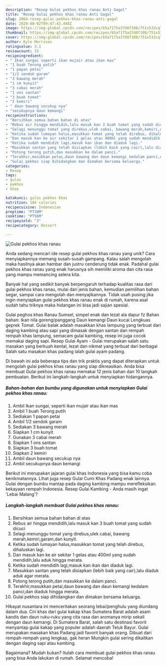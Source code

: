 ```yaml
---
description: "Resep Gulai pekhos khas ranau Anti Gagal"
title: "Resep Gulai pekhos khas ranau Anti Gagal"
slug: 2064-resep-gulai-pekhos-khas-ranau-anti-gagal
date: 2020-08-02T09:47:43.448Z
image: https://img-global.cpcdn.com/recipes/b5a7175a37d8f108/751x532cq70/gulai-pekhos-khas-ranau-foto-resep-utama.jpg
thumbnail: https://img-global.cpcdn.com/recipes/b5a7175a37d8f108/751x532cq70/gulai-pekhos-khas-ranau-foto-resep-utama.jpg
cover: https://img-global.cpcdn.com/recipes/b5a7175a37d8f108/751x532cq70/gulai-pekhos-khas-ranau-foto-resep-utama.jpg
author: Kyle Morrison
ratingvalue: 3.1
reviewcount: 15
recipeingredient:
- " Ikan sungai seperti ikan mujair atau ikan mas"
- "1 buah Terong putih"
- "1 papan petai"
- "1/2 sendok garam"
- "3 bawang merah"
- "1 cm kunyit"
- "3 cabai merah"
- "1 ons santan"
- "3 buah tomat"
- "2 kemiri"
- " daun bawang secukup nya"
- "secukupnya daun kemangi"
recipeinstructions:
- "Bersihkan semua bahan bahan di atas"
- "Rebus air hingga mendidih,lalu masuk kan 3 buah tomat yang sudah dicuci"
- "Selagi menunggu tomat yang direbus,ulek cabai, bawang merah,kemiri,garam,dan kunyit."
- "Ketika sudah lumayan halus,masukkan tomat yang telah direbus, dihaluskan lagi."
- "Dan masuk kan ke air sekitar 1 gelas atau 400ml yang sudah mendidih,lalu aduk hingga merata."
- "Ketika sudah mendidih lagi,masuk kan ikan dan diaduk lagi."
- "Masukkan santan yang telah disiapkan (lebih baik yang cair),lalu diaduk aduk agar merata."
- "Potong terong putih,dan masukkan ke dalam panci."
- "Terakhir,masukkan petai,daun bawang dan daun kemangi kedalam panci,dan diaduk hingga merata."
- "Gulai pekhos siap dihidangkan dan dimakan bersama keluarga."
categories:
- Resep
tags:
- gulai
- pekhos
- khas

katakunci: gulai pekhos khas 
nutrition: 104 calories
recipecuisine: Indonesian
preptime: "PT38M"
cooktime: "PT56M"
recipeyield: "3"
recipecategory: Dessert

---
```



![Gulai pekhos khas ranau](https://img-global.cpcdn.com/recipes/b5a7175a37d8f108/751x532cq70/gulai-pekhos-khas-ranau-foto-resep-utama.jpg)

Anda sedang mencari ide resep gulai pekhos khas ranau yang unik? Cara menyiapkannya memang susah-susah gampang. Kalau salah mengolah maka hasilnya akan hambar dan justru cenderung tidak enak. Padahal gulai pekhos khas ranau yang enak harusnya sih memiliki aroma dan cita rasa yang mampu memancing selera kita.

Banyak hal yang sedikit banyak berpengaruh terhadap kualitas rasa dari gulai pekhos khas ranau, mulai dari jenis bahan, kemudian pemilihan bahan segar, sampai cara mengolah dan menyajikannya. Tidak usah pusing jika ingin menyiapkan gulai pekhos khas ranau enak di rumah, karena asal sudah tahu triknya maka hidangan ini bisa jadi sajian spesial.

Gulai peghos khas Ranau Sumsel, simpel enak dan lezat ala dapur fz Bahan bahan: Ikan nila goreng/panggang Daun kemangi Daun kucai Lengkuas geprek Tomat. Gulai balak adalah masakkan khas lampung yang terbuat dari daging kambing atau sapi yang dimasak dengan santan dan rempah rempah khas lampung, semacam gulai kambing, resep ini juga cocok memakai daging sapi. Resep Gulai Ayam - Gulai merupakan salah satu masakan yang berkuah kental, lezat dan nikmat yang terbuat dari berbagai Salah satu masakan khas padang ialah gulai ayam padang.


Di bawah ini ada beberapa tips dan trik praktis yang dapat diterapkan untuk mengolah gulai pekhos khas ranau yang siap dikreasikan. Anda bisa membuat Gulai pekhos khas ranau memakai 12 jenis bahan dan 10 langkah pembuatan. Berikut ini langkah-langkah untuk menyiapkan hidangannya.

<!--inarticleads1-->

##### Bahan-bahan dan bumbu yang digunakan untuk menyiapkan Gulai pekhos khas ranau:

1. Ambil  Ikan sungai, seperti ikan mujair atau ikan mas
1. Ambil 1 buah Terong putih
1. Sediakan 1 papan petai
1. Ambil 1/2 sendok garam
1. Sediakan 3 bawang merah
1. Siapkan 1 cm kunyit
1. Gunakan 3 cabai merah
1. Siapkan 1 ons santan
1. Siapkan 3 buah tomat
1. Siapkan 2 kemiri
1. Ambil  daun bawang secukup nya
1. Ambil secukupnya daun kemangi


Berikut ini merupakan jajaran gulai khas Indonesia yang bisa kamu coba kenikmatannya. Lihat juga resep Gulai Cumi Khas Padang enak lainnya. Gulai dengan bumbu mantap pada daging kambing mampu merefleksikan kekayaan rempah Indonesia. Resep Gulai Kambing - Anda masih ingat &#39;Lebai Malang&#39;? 

<!--inarticleads2-->

##### Langkah-langkah membuat Gulai pekhos khas ranau:

1. Bersihkan semua bahan bahan di atas
1. Rebus air hingga mendidih,lalu masuk kan 3 buah tomat yang sudah dicuci
1. Selagi menunggu tomat yang direbus,ulek cabai, bawang merah,kemiri,garam,dan kunyit.
1. Ketika sudah lumayan halus,masukkan tomat yang telah direbus, dihaluskan lagi.
1. Dan masuk kan ke air sekitar 1 gelas atau 400ml yang sudah mendidih,lalu aduk hingga merata.
1. Ketika sudah mendidih lagi,masuk kan ikan dan diaduk lagi.
1. Masukkan santan yang telah disiapkan (lebih baik yang cair),lalu diaduk aduk agar merata.
1. Potong terong putih,dan masukkan ke dalam panci.
1. Terakhir,masukkan petai,daun bawang dan daun kemangi kedalam panci,dan diaduk hingga merata.
1. Gulai pekhos siap dihidangkan dan dimakan bersama keluarga.


Hikayat nusantara ini menceritakan seorang lebai/penghulu yang diundang dalam dua. Ciri khas dari gulai kakap khas Sumatera Barat adalah asam kandis dan daun ruku-ruku yang cita rasa dan aromanya mirip sekali dengan daun kemangi. Di Sumatera Barat, salah satu destinasi favorit menyantap gulai kakap yang populer adalah daerah Teluk Bayur. Gulai merupakan masakan khas Padang jadi favorit banyak orang. Dibuat dari rempah-rempah yang lengkap, gak heran Mungkin gulai sering dikaitkan dengan daging sapi atau kambing. 

Bagaimana? Mudah bukan? Itulah cara membuat gulai pekhos khas ranau yang bisa Anda lakukan di rumah. Selamat mencoba!
